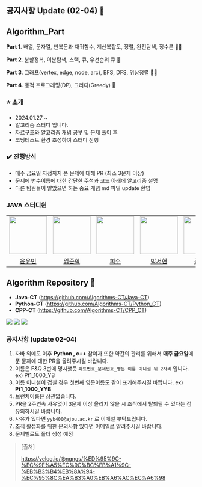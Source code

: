 ## 공지사항 Update (02-04) 👋

## Algorithm_Part

**Part 1**. 배열, 문자열, 반복문과 재귀함수, 계산복잡도, 정렬, 완전탐색, 정수론 🙋‍♀️

**Part 2**. 분할정복, 이분탐색, 스택, 큐, 우선순위 큐 🌈

**Part 3**. 그래프(vertex, edge, node, arc), BFS, DFS, 위상정렬 👩‍💻

**Part 4**. 동적 프로그래밍(DP), 그리디(Greedy) 🍿

###  ⭐️ 소개

- 2024.01.27 ~
- 알고리즘 스터디 입니다.
- 자료구조와 알고리즘 개념 공부 및 문제 풀이 후
- 코딩테스트 환경 조성하여 스터디 진행 

### ✔️ 진행방식

- 매주 금요일 자정까지 푼 문제에 대해 PR (최소 3문제 이상)
- 문제에 변수이름에 대한 간단한 주석과 코드 아래에 알고리즘 설명
- 다른 팀원들이 알았으면 하는 중요 개념 md 파일 update 환영

### JAVA 스터디원

<table>
  <tr>
    <td align="center"><a href="https://github.com/yybmion"><img src="![조구만](https://github.com/Algorithms-CT/.github/assets/113106136/5cb842d8-64d4-4034-816b-03680f8e3556)
" width="100px;" alt=""/><sub></sub></a></td>
    <td align="center"><a href="https://github.com/limjunhyuk97"><img src="![image](https://github.com/Algorithms-CT/.github/assets/113106136/4fc96efb-9a6e-4cc0-8d50-adcb9366165c)
" width="100px;" alt=""/><sub></sub></a></td>
    <td align="center"><a href="https://github.com/llocr"><img src="![image](https://github.com/Algorithms-CT/.github/assets/113106136/49275392-d070-40c1-9704-bb3270f684f4)
" width="100px;" alt=""/><sub></sub></a></td>
    <td align="center"><a href="https://github.com/99hyeon"><img src="![image](https://github.com/Algorithms-CT/.github/assets/113106136/4e0712b8-5b5c-4b1e-b377-822dc8b7c98b)
" width="100px;" alt=""/><sub></sub></a></td>
    <td align="center"><a href="https://github.com/kimjiheej"><img src="![image](https://github.com/Algorithms-CT/.github/assets/113106136/4b1a9b99-b534-44fe-897e-656117593919)
" width="100px;" alt=""/><sub></sub></a></td>
    <td align="center"><a href="https://github.com/jjeonghak"><img src="![image](https://github.com/Algorithms-CT/.github/assets/113106136/0cb07373-4bb5-4f57-89e9-67f9f1604e9b)
" width="100px;" alt=""/><sub></sub></a></td>
    <td align="center"><a href="https://github.com/hmyeonge"><img src="![image](https://github.com/Algorithms-CT/.github/assets/113106136/3edffa0b-6fdf-4b76-bff1-b41ff5f04a6c)
" width="100px;" alt=""/><sub></sub></a></td>
    <td align="center"><a href="https://github.com/MinhoJJang"><img src="![image](https://github.com/Algorithms-CT/.github/assets/113106136/ed5c199a-f139-40ce-9d18-b5e27a753e90)
" width="100px;" alt=""/><sub></sub></a></td>


  

  </tr>
    <tr>
    <td align="center"><a href="https://github.com/yybmion">윤유빈</a></td>
    <td align="center"><a href="https://github.com/limjunhyuk97">임준혁</a></td>
    <td align="center"><a href="https://github.com/llocr">희수</a></td>
    <td align="center"><a href="https://github.com/99hyeon">박서현</a></td>
    <td align="center"><a href="https://github.com/kimjiheej">김지희</a></td>
    <td align="center"><a href="https://github.com/jjeonghak">김정한</a></td>
    <td align="center"><a href="https://github.com/hmyeonge">장해명</a></td>
    <td align="center"><a href="https://github.com/MinhoJJang">장민호</a></td>
  </tr>
</table>

## Algorithm Repository 🧙
- **Java-CT** (https://github.com/Algorithms-CT/Java-CT)
- **Python-CT** (https://github.com/Algorithms-CT/Python_CT)
- **CPP-CT** (https://github.com/Algorithms-CT/CPP_CT)

<img src="https://img.shields.io/badge/JAVA-FF160B?style=for-the-badge&logo=java&logoColor=white"> <img src="https://img.shields.io/badge/C++-512BD4?style=for-the-badge&logo=cplusplus&logoColor=white"/> <img src="https://img.shields.io/badge/Python-00599C?style=for-the-badge&logo=Python&logoColor=white"/>

### 공지사항 (update 02-04)
1. 자바 외에도 이후 **Python , c++** 참여자 또한 약간의 관리를 위해서 **매주 금요일**에 푼 문제에 대한 PR을 올려주시길 바랍니다. 
2. 이름은 F&Q 3번에 명시했듯 `파트번호_문제번호_영문 이름 이니셜 뒤 2자리` 입니다. ex) Pt1_1000_YB
3. 이름 이니셜이 겹칠 경우 첫번째 영문이름도 같이 표기해주시길 바랍니다. ex) **Pt1_1000_YYB**
4. 브랜치이름은 상관없습니다.
5. PR을 2주연속 사유없이 3문제 이상 올리지 않을 시 조직에서 탈퇴될 수 있다는 점 유의하시길 바랍니다.
6. 사유가 있다면 `yyb400@ajou.ac.kr` 로 이메일 부탁드립니다.
7. 조직 활성화를 위한 문의사항 있다면 이메일로 알려주시길 바랍니다.
8. 문제별로도 폴더 생성 예정


> [출처]
> 
> https://velog.io/@ngngs/%ED%95%9C-%EC%9E%A5%EC%9C%BC%EB%A1%9C-%EB%B3%B4%EB%8A%94-%EC%95%8C%EA%B3%A0%EB%A6%AC%EC%A6%98

<!--

**Here are some ideas to get you started:**

🙋‍♀️ A short introduction - what is your organization all about?
🌈 Contribution guidelines - how can the community get involved?
👩‍💻 Useful resources - where can the community find your docs? Is there anything else the community should know?
🍿 Fun facts - what does your team eat for breakfast?
🧙 Remember, you can do mighty things with the power of [Markdown](https://docs.github.com/github/writing-on-github/getting-started-with-writing-and-formatting-on-github/basic-writing-and-formatting-syntax)
-->
